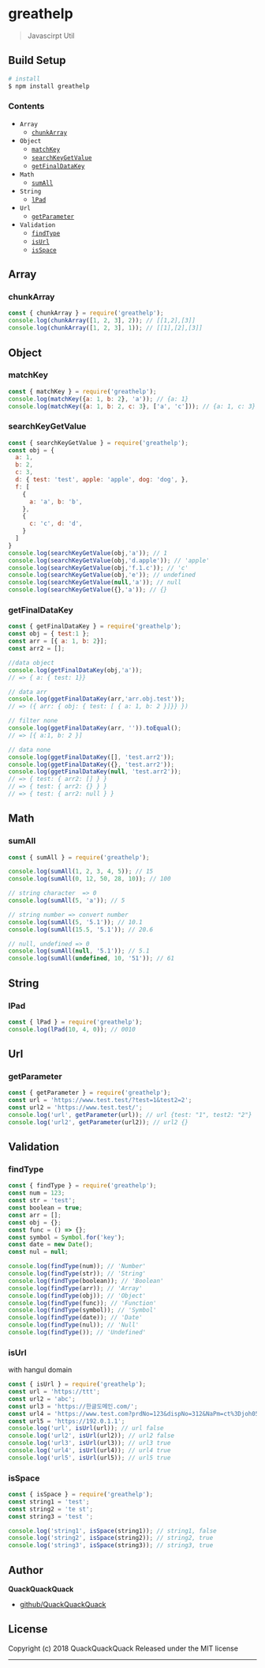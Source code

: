 # greathelp

> Javascirpt Util

## Build Setup

``` bash
# install
$ npm install greathelp
```
### **Contents**
* `Array`
  * [`chunkArray`](#chunkArray)
* `Object`
  * [`matchKey`](#matchKey)
  * [`searchKeyGetValue`](#searchKeyGetValue)
  * [`getFinalDataKey`](#getFinalDataKey)
* `Math`
  * [`sumAll`](#sumAll)
* `String`
  * [`lPad`](#lPad)
* `Url`
  * [`getParameter`](#getParameter)
* `Validation`
    * [`findType`](#findType)
    * [`isUrl`](#isUrl)
    * [`isSpace`](#isSpace)

## Array
### chunkArray
```js
const { chunkArray } = require('greathelp');
console.log(chunkArray([1, 2, 3], 2)); // [[1,2],[3]]
console.log(chunkArray([1, 2, 3], 1)); // [[1],[2],[3]]
```

## Object
### matchKey
```js
const { matchKey } = require('greathelp');
console.log(matchKey({a: 1, b: 2}, 'a')); // {a: 1}
console.log(matchKey({a: 1, b: 2, c: 3}, ['a', 'c'])); // {a: 1, c: 3}
```
### searchKeyGetValue
```js
const { searchKeyGetValue } = require('greathelp');
const obj = {
  a: 1,
  b: 2,
  c: 3,
  d: { test: 'test', apple: 'apple', dog: 'dog', },
  f: [
    {
      a: 'a', b: 'b',
    },
    {
      c: 'c', d: 'd',
    }
  ]
}
console.log(searchKeyGetValue(obj,'a')); // 1
console.log(searchKeyGetValue(obj,'d.apple')); // 'apple'
console.log(searchKeyGetValue(obj,'f.1.c')); // 'c'
console.log(searchKeyGetValue(obj,'e')); // undefined
console.log(searchKeyGetValue(null,'a')); // null
console.log(searchKeyGetValue({},'a')); // {}
```

### getFinalDataKey
```js
const { getFinalDataKey } = require('greathelp');
const obj = { test:1 };
const arr = [{ a: 1, b: 2}];
const arr2 = [];

//data object
console.log(getFinalDataKey(obj,'a'));
// => { a: { test: 1}}

// data arr
console.log(ggetFinalDataKey(arr,'arr.obj.test'));
// => ({ arr: { obj: { test: [ { a: 1, b: 2 }]}} })

// filter none    
console.log(ggetFinalDataKey(arr, '')).toEqual();
// => [{ a:1, b: 2 }]

// data none    
console.log(ggetFinalDataKey([], 'test.arr2'));
console.log(ggetFinalDataKey({}, 'test.arr2'));
console.log(ggetFinalDataKey(null, 'test.arr2'));
// => { test: { arr2: [] } }
// => { test: { arr2: {} } }
// => { test: { arr2: null } }
```

## Math
### sumAll

```js
const { sumAll } = require('greathelp');

console.log(sumAll(1, 2, 3, 4, 5)); // 15
console.log(sumAll(0, 12, 50, 28, 10)); // 100

// string character  => 0
console.log(sumAll(5, 'a')); // 5

// string number => convert number
console.log(sumAll(5, '5.1')); // 10.1
console.log(sumAll(15.5, '5.1')); // 20.6

// null, undefined => 0
console.log(sumAll(null, '5.1')); // 5.1
console.log(sumAll(undefined, 10, '51')); // 61    
```

## String
### lPad

```js
const { lPad } = require('greathelp');
console.log(lPad(10, 4, 0)); // 0010
```

## Url
### getParameter

```js
const { getParameter } = require('greathelp');
const url = 'https://www.test.test/?test=1&test2=2';
const url2 = 'https://www.test.test/';
console.log('url', getParameter(url)); // url {test: "1", test2: "2"}
console.log('url2', getParameter(url2)); // url2 {}
```

## Validation
### findType

```js
const { findType } = require('greathelp');
const num = 123;
const str = 'test';
const boolean = true;
const arr = [];
const obj = {};
const func = () => {};
const symbol = Symbol.for('key');
const date = new Date();
const nul = null;

console.log(findType(num)); // 'Number'
console.log(findType(str)); // 'String'
console.log(findType(boolean)); // 'Boolean'
console.log(findType(arr)); // 'Array'
console.log(findType(obj)); // 'Object'
console.log(findType(func)); // 'Function'
console.log(findType(symbol)); // 'Symbol'
console.log(findType(date)); // 'Date'
console.log(findType(nul)); // 'Null'
console.log(findType()); // 'Undefined'
```

### isUrl
with hangul domain

```js
const { isUrl } = require('greathelp');
const url = 'https://ttt';
const url2 = 'abc';
const url3 = 'https://한글도메인.com/';
const url4 = 'https://www.test.com?prdNo=123&dispNo=312&NaPm=ct%3Djoh05t74%7Cci%3D71cf11951';
const url5 = 'https://192.0.1.1';
console.log('url', isUrl(url)); // url false
console.log('url2', isUrl(url2)); // url2 false
console.log('url3', isUrl(url3)); // url3 true
console.log('url4', isUrl(url4)); // url4 true
console.log('url5', isUrl(url5)); // url5 true
```

### isSpace
```js
const { isSpace } = require('greathelp');
const string1 = 'test';
const string2 = 'te st';
const string3 = 'test ';

console.log('string1', isSpace(string1)); // string1, false
console.log('string2', isSpace(string2)); // string2, true
console.log('string3', isSpace(string3)); // string3, true
```

## Author
**QuackQuackQuack**
+ [github/QuackQuackQuack](https://github.com/QuackQuackQuack)

## License
Copyright (c) 2018 QuackQuackQuack
Released under the MIT license

***

